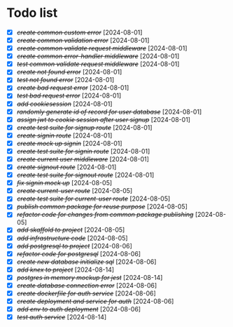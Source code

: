# Todo list

* [X] ~~*create common custom error*~~ [2024-08-01]
* [X] ~~*create common validation error*~~ [2024-08-01]
* [X] ~~*create common validate request middleware*~~ [2024-08-01]
* [X] ~~*create common error-handler middleware*~~ [2024-08-01]
* [X] ~~*test common validate request middleware*~~ [2024-08-01]
* [X] ~~*create not found error*~~ [2024-08-01]
* [X] ~~*test not found error*~~ [2024-08-01]
* [X] ~~*create bad request error*~~ [2024-08-01]
* [X] ~~*test bad request error*~~ [2024-08-01]
* [X] ~~*add cookiesession*~~ [2024-08-01]
* [X] ~~*randomly generate id of record for user database*~~ [2024-08-01]
* [X] ~~*assign jwt to cookie session after user signup*~~ [2024-08-01]
* [X] ~~*create test suite for signup route*~~ [2024-08-01]
* [X] ~~*create signin route*~~ [2024-08-01]
* [X] ~~*create mock up signin*~~ [2024-08-01]
* [X] ~~*create test suite for signin route*~~ [2024-08-01]
* [X] ~~*create current user middleware*~~ [2024-08-01]
* [X] ~~*create signout route*~~ [2024-08-01]
* [X] ~~*create test suite for signout route*~~ [2024-08-01]
* [X] ~~*fix signin mock up*~~ [2024-08-05]
* [X] ~~*create current-user route*~~ [2024-08-05]
* [X] ~~*create test suite for current-user route*~~ [2024-08-05]
* [X] ~~*publish common package for reuse purpose*~~ [2024-08-05]
* [X] ~~*refactor code for changes from common package publishing*~~ [2024-08-05]
* [X] ~~*add skaffold to project*~~ [2024-08-05]
* [X] ~~*add infrastructure code*~~ [2024-08-05]
* [X] ~~*add postgresql to project*~~ [2024-08-06]
* [X] ~~*refactor code for postgresql*~~ [2024-08-06]
* [X] ~~*create new database initialize sql*~~ [2024-08-06]
* [X] ~~*add knex to project*~~ [2024-08-14]
* [X] ~~*postgres in memory mockup for jest*~~ [2024-08-14]
* [X] ~~*create database connection error*~~ [2024-08-06] 
* [X] ~~*create dockerfile for auth service*~~ [2024-08-06]
* [X] ~~*create deployment and service for auth*~~ [2024-08-06]
* [X] ~~*add env to auth deployment*~~ [2024-08-06]
* [X] ~~*test auth service*~~ [2024-08-14]